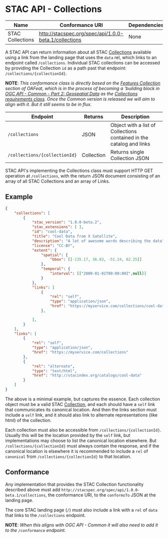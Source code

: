 # STAC API - Collections

| **Name**             | **Conformance URI**                          | **Dependencies** |
|----------------------|----------------------------------------------|------------------|
| STAC Collections | <http://stacspec.org/spec/api/1.0.0-beta.1/collections> | None             |

A STAC API can return information about all STAC [Collections](../../stac-spec/collection-spec/collection-spec.md) available using a link
from the landing page that uses the `data` rel, which links to an endpoint called `/collections`. Individual STAC collections can be accessed
by providing the Collection `id` as a path past that endpoint: `/collections/{collectionId}`.

**NOTE**: *This conformance class is directly based on the [Features Collection](http://docs.opengeospatial.org/is/17-069r3/17-069r3.html#_collections_)
section of OAFeat, which is in the process of becoming a 'building block in [OGC API - Common - Part 2: Geospatial 
Data](http://docs.opengeospatial.org/DRAFTS/20-024.html) as the [Collections requirements 
class](http://docs.opengeospatial.org/DRAFTS/20-024.html#rc_collections-section). Once the Common version is released we will 
aim to align with it. But it still seems to be in flux.*

| Endpoint                                        | Returns          | Description |
| ----------------------------------------------- | ---------------- | ----------- |
| `/collections`                                  | JSON             | Object with a list of Collections contained in the catalog and links |
| `/collections/{collectionId}`                   | Collection       | Returns single Collection JSON |

STAC API's implementing the Collections class must support HTTP GET operation at `/collections`, with the return JSON document consisting
of an array of all STAC Collections and an array of Links.

## Example

```json
{
	"collections": [
		{
			"stac_version": "1.0.0-beta.2",
			"stac_extensions": [ ],
			"id": "cool-data",
			"title": "Cool Data from X Satellite",
			"description": "A lot of awesome words describing the data",
			"license": "CC-BY",
			"extent": {
				"spatial": {
					"bbox": [[-135.17, 36.83, -51.24, 62.25]]
				},
				"temporal": {
					"interval": [["2009-01-01T00:00:00Z",null]]
				}
			},
			"links": [
				{
					"rel": "self",
					"type": "application/json",
					"href": "https://myservice.com/collections/cool-data"
				},

			],
		}
	],
	"links": [
		{
			"rel": "self",
			"type": "application/json",
			"href": "https://myservice.com/collections"
		},
		{
			"rel": "alternate",
			"type": "text/html",
			"href": "http://stacindex.org/catalogs/cool-data"
		}
	]
}
```

The above is a minimal example, but captures the essence. Each collection object must be a valid STAC 
[Collection](../../stac-spec/collection-spec/README.md), and each should have a `self` link that communicates its canonical location. And then 
the links section must include a `self` link, and it should also link to alternate representations (like html) of the collection.

Each collection must also be accessible from `/collections/{collectionId}`. Usually this will be the location provided by the `self` link,
but implementations may choose to list the canonical location elsewhere. But `/collections/{collectionId}` must always contain the response, 
and if the canonical location is elsewhere it is recommended to include a `rel` of `canonical` from `/collections/{collectionId}` to that location.

## Conformance

Any implementation that provides the STAC Collection functionality described above must add `http://stacspec.org/spec/api/1.0.0-beta.1/collections`,
the conformance URI, to the `conformsTo` JSON at the landing page.

The core STAC landing page (`/`) must also include a link with a `rel` of `data` that links to the `/collections` endpoint.

**NOTE**: *When this aligns with OGC API - Common it will also need to add it to the `/conformance` endpoint.*
